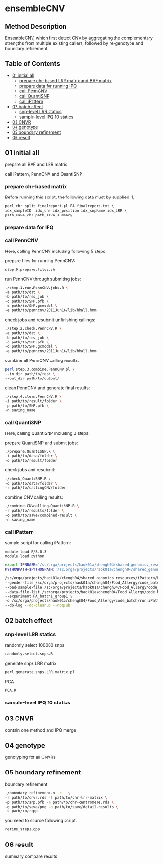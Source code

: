 # ensembleCNV

## Method Description

EnsembleCNV, which first detect CNV by aggregating the complementary strengths from multiple existing callers, followed by re-genotype and boundary refinement.  

## Table of Contents

- [01 initial all](#01-initial-all)
  - [prepare chr-based LRR matrix and BAF matrix](#prepare-chr-based-lrr-matrix-and-baf-matrix)
  - [prepare data for running IPQ](#prepare-data-for-running-IPQ)
  - [call PennCNV](#call-penncnv)
  - [call QuantiSNP](#call-quantisnp)
  - [call iPattern]($call-ipattern)
- [02 batch effect](#02-batch-effect)
  - [snp-level LRR statics](#snp-level-lrr-statics)
  - [sample-level IPQ 10 statics](#sample-level-ipq-10-statics)
- [03 CNVR](#03-CNVR)
- [04 genotype](#04-genotype)
- [05 boundary refinement](#05-boundary-refinement)
- [06 result](#06-result)


## 01 initial all

prepare all BAF and LRR matrix 

call iPattern, PennCNV and QuantiSNP

### prepare chr-based matrix

Before running this script, the following data must by supplied.
1, 
```perl
perl chr_split_finalreport.pl FA_finalreport.txt \
idx_sampleID  idx_chr idx_position idx_snpName idx_LRR \
path_save_chr path_save_summary
```

### prepare data for IPQ

### call PennCNV

Here, calling PennCNV including following 5 steps:

prepare files for running PennCNV:
```sh
step.0.prepare.files.sh
```
run PennCNV through submiting jobs:
```sh 
./step.1.run.PennCNV.jobs.R \
-a path/to/dat \
-b path/to/res_job \
-c path/to/SNP.pfb \
-d path/to/SNP.gcmodel \
-e path/to/penncnv/2011Jun16/lib/hhall.hmm
```

check jobs and resubmit unfinishing callings:
```sh
./step.2.check.PennCNV.R \
-a path/to/dat \
-b path/to/res_job \
-c path/to/SNP.pfb \
-d path/to/SNP.gcmodel \
-e path/to/penncnv/2011Jun16/lib/hhall.hmm
```

combine all PennCNV calling results:
```sh
perl step.3.combine.PennCNV.pl \
--in_dir path/to/res/ \
--out_dir path/to/output/
```

clean PennCNV and generate final results:
```sh
./step.4.clean.PennCNV.R \
-i path/to/result/folder \
-p path/to/SNP.pfb \
-n saving_name
```

### call QuantiSNP

Here, calling QuantiSNP including 3 steps:

prepare QuantiSNP and submit jobs:
```sh
./prepare.QuantiSNP.R \
-i path/to/data/folder \
-o path/to/result/folder
```
check jobs and resubmit:
```sh
./check_QuantiSNP.R \
-d path/to/data/folder \
-r path/to/callingCNV/folder 
```

combine CNV calling results:
```sh
./combine.CNVcalling.QuantiSNP.R \
-r path/to/results/folder \
-o path/to/save/combined-result \
-n saving_name
```


### call iPattern

sample script for calling iPattern:
```sh
module load R/3.0.3
module load python

export IPNBASE='/sc/orga/projects/haok01a/chengh04/shared_genomics_resources/iPattern/FA/ipn_0.581'
PYTHONPATH=$PYTHONPATH:'/sc/orga/projects/haok01a/chengh04/shared_genomics_resources/iPattern/FA/ipn_0.581/ipnlib'

/sc/orga/projects/haok01a/chengh04/shared_genomics_resources/iPattern/FA/ipn_0.581/preprocess/ilmn/ilmn_run.py \
--gender-file /sc/orga/projects/haok01a/chengh04/Food_Allergy/code_batch/run.iPattern/batch1/group1/FA_batch1_group1_gender.txt \
--bad-sample-file /sc/orga/projects/haok01a/chengh04/Food_Allergy/code_batch/run.iPattern/batch1/group1/FA_batch1_group1_bad_samples.txt \
--data-file-list /sc/orga/projects/haok01a/chengh04/Food_Allergy/code_batch/run.iPattern/batch1/group1/FA_batch1_group1_data_file.txt \
--experiment FA_batch1_group1 \
-o /sc/orga/projects/haok01a/chengh04/Food_Allergy/code_batch/run.iPattern/batch1/group1 \
--do-log --do-cleanup --noqsub
```


## 02 batch effect

### snp-level LRR statics
 
randomly select 100000 snps

```r
randomly.select.snps.R
```

generate snps LRR matrix

```perl
perl generate.snps.LRR.matrix.pl
```
PCA

```r
PCA.R
```

### sample-level IPQ 10 statics

## 03 CNVR

contain one method and IPQ merge

## 04 genotype

genotyping for all CNVRs


## 05 boundary refinement

boundary refinement

```sh
./boundary_refinement.R -c 1 \
-r path/to/cnvr.rds -l path/to/chr-lrr-matrix \
-p path/to/snp.pfb -m path/to/chr-centromere.rds \
-g path/to/save/png -o path/to/save/detail-results \
-s path/to/rcpp
```
you need to source following script.

```r
refine_step1.cpp
```

## 06 result

summary compare results
